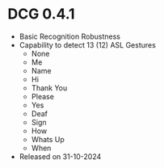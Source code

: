 # DCG 0.4.1
- Basic Recognition Robustness
- Capability to detect 13 (12) ASL Gestures
  - None
  - Me
  - Name
  - Hi
  - Thank You
  - Please
  - Yes
  - Deaf
  - Sign
  - How
  - Whats Up
  - When
- Released on 31-10-2024
